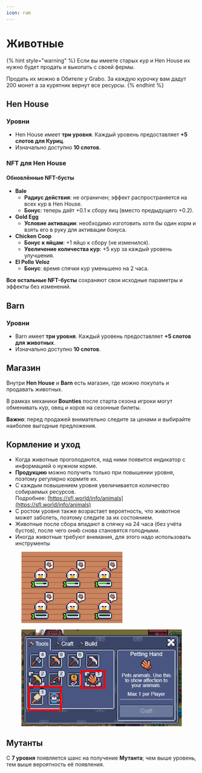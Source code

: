 ```yaml
---
icon: ram
---
```


# Животные

{% hint style="warning" %}
Если вы имеете старых кур и Hen House их нужно будет продать и выкопать с своей фермы.&#x20;

Продать их можно в Обителе у Grabo. За каждую курочку вам дадут 200 монет а за курятник вернут все ресурсы.&#x20;
{% endhint %}

## Hen House&#x20;

### Уровни

* Hen House имеет **три уровня**. Каждый уровень предоставляет **+5 слотов для Куриц**.
* Изначально доступно **10 слотов**.

### **NFT  для Hen House**

#### Обновлённые NFT-бусты

* **Bale**
  * **Радиус действия**: не ограничен; эффект распространяется на всех кур в Hen House.
  * **Бонус**: теперь даёт +0.1 к сбору яиц (вместо предыдущего +0.2).
* **Gold Egg**
  * **Условие активации**: необходимо изготовить хотя бы один корм и взять его в руку для активации бонуса.
* **Chicken Coop**
  * **Бонус к яйцам**: +1 яйцо к сбору (не изменился).
  * **Увеличение количества кур**: +5 кур за каждый уровень улучшения.
* **El Pollo Veloz**
  * **Бонус**: время спячки кур уменьшено на 2 часа.

**Все остальные NFT-бусты** сохраняют свои исходные параметры и эффекты без изменений.

## Barn

### Уровни

* Barn имеет **три уровня**. Каждый уровень предоставляет **+5 слотов для животных**.
* Изначально доступно **10 слотов**.

## Магазин&#x20;

Внутри **Hen House** и **Barn** есть магазин, где можно покупать и продавать животных.&#x20;

В рамках механики **Bounties** после старта сезона игроки могут обменивать кур, овец и коров на сезонные билеты.&#x20;

**Важно**: перед продажей внимательно следите за ценами и выбирайте наиболее выгодные предложения.

## Кормление и уход

* Когда животные проголодаются, над ними появится индикатор с информацией о нужном корме.
* **Продукцию** можно получить только при повышении уровня, поэтому регулярно кормите их.&#x20;
* С каждым повышением уровня увеличивается количество собираемых ресурсов.\
  Подробнее: [https://sfl.world/info/animals](https://sfl.world/info/animals)
* С ростом уровня также возрастает вероятность, что животное может заболеть, поэтому следите за их состоянием.
* Животные после сбора впадают в спячку на 24 часа (без учёта бустов), после чего ониb снова становятся голодными.
* Иногда животные требуют внимания, для этого надо использовать инструменты&#x20;

<div>

<figure><img src="../.gitbook/assets/image.png" alt=""><figcaption></figcaption></figure>

 

<figure><img src="../.gitbook/assets/Инструменты.png" alt=""><figcaption></figcaption></figure>

</div>

## Мутанты

С **7 уровня** появляется шанс на получение **Мутанта**; чем выше уровень, тем выше вероятность её появления.&#x20;
